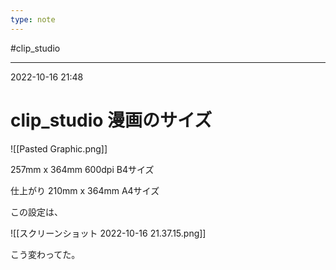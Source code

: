 ```yaml
---
type: note
---
```


#clip_studio 

---
2022-10-16  21:48

# clip_studio  漫画のサイズ

![[Pasted Graphic.png]]

257mm x 364mm 600dpi B4サイズ

仕上がり 210mm x 364mm   A4サイズ

この設定は、

![[スクリーンショット 2022-10-16 21.37.15.png]]

こう変わってた。

